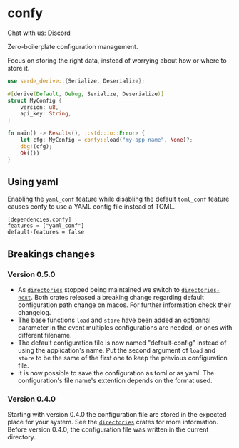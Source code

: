 # confy

Chat with us: [Discord](https://discord.gg/dwq4Zme)

Zero-boilerplate configuration management.

Focus on storing the right data, instead of worrying about how or where to store it.

```rust
use serde_derive::{Serialize, Deserialize};

#[derive(Default, Debug, Serialize, Deserialize)]
struct MyConfig {
    version: u8,
    api_key: String,
}

fn main() -> Result<(), ::std::io::Error> {
    let cfg: MyConfig = confy::load("my-app-name", None)?;
    dbg!(cfg);
    Ok(())
}
```

## Using yaml
Enabling the `yaml_conf` feature while disabling the default `toml_conf`
feature causes confy to use a YAML config file instead of TOML.

```
[dependencies.confy]
features = ["yaml_conf"]
default-features = false
```

## Breakings changes
### Version 0.5.0
* As [`directories`] stopped being maintained we switch to [`directories-next`]. Both crates released a breaking change regarding default configuration path change on macos. For further information check their changelog.
* The base functions `load` and `store` have been added an optionnal parameter in the event multiples configurations are needed, or ones with different filename.
* The default configuration file is now named "default-config" instead of using the application's name. Put the second argument of `load` and `store` to be the same of the first one to keep the previous configuration file.
* It is now possible to save the configuration as toml or as yaml. The configuration's file name's extention depends on the format used.

### Version 0.4.0
Starting with version 0.4.0 the configuration file are stored in the expected place for your system. See the [`directories`] crates for more information.
Before version 0.4.0, the configuration file was written in the current directory.

[`directories`]: https://crates.io/crates/directories
[`directories-next`]: https://crates.io/crates/directories-next

